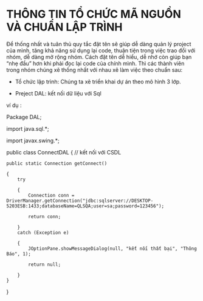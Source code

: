 # THÔNG TIN TỔ CHỨC MÃ NGUỒN VÀ CHUẨN LẬP TRÌNH

Để thống nhất và tuân thủ quy tắc đặt tên sẽ giúp dễ dàng quản lý project của mình, tăng khả năng sử dụng lại code, thuận tiện trong việc trao đổi với nhóm, dễ dàng mở rộng nhóm. Cách đặt tên dễ hiểu, dễ nhớ còn giúp bạn “nhẹ đầu” hơn khi phải đọc lại code của chính mình. Thì các thành viên trong nhóm chúng xẽ thống nhất với nhau xẽ làm việc theo chuẩn sau:

+ Tổ chức lập trình: Chúng ta xẽ triển khai dự án theo mô hình 3 lớp.

- Preject DAL: kết nối dữ liệu với Sql

ví dụ :

Package DAL;

import java.sql.*;

import javax.swing.*;

public class ConnectDAL {
    // kết nối với CSDL
    
    public static Connection getConnect()
    
    {
        try
        
        {
            Connection conn = DriverManager.getConnection("jdbc:sqlserver://DESKTOP-5203ESB:1433;databaseName=QLSQA;user=sa;password=123456");
            
            return conn;
            
        }
        catch (Exception e)
        
        {
            JOptionPane.showMessageDialog(null, "kết nối thất bại", "Thông Báo", 1);
            
            return null;
            
        }
    }
    
}



